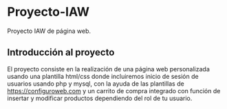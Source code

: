 # Proyecto-IAW
Proyecto IAW de página web.

## Introducción al proyecto

El proyecto consiste en la realización de una página web personalizada usando una plantilla html/css donde incluiremos inicio de sesión de usuarios usando php y mysql, con la ayuda de las plantillas de https://configuroweb.com y un carrito de compra integrado con función de insertar y modificar productos dependiendo del rol de tu usuario.
